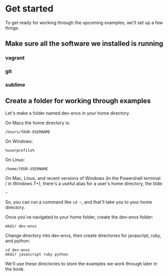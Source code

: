 # Get started

To get ready for working through the upcoming examples, we'll set up a few things.

## Make sure all the software we installed is running

### vagrant

### git

### sublime

## Create a folder for working through examples

Let's make a folder named dev-envs in your home directory.

On Macs the home directory is:

~~~~~~~~
/Users/YOUR-USERNAME
~~~~~~~~

On Windows:

~~~~~~~~
%userprofile%
~~~~~~~~

On Linux:

~~~~~~~~
/home/YOUR-USERNAME
~~~~~~~~

On Mac, Linux, and recent versions of Windows (in the Powershell terminal / in Windows 7+), there's a useful alias for a user's home directory, the tilde:

~~~~~~~~
~
~~~~~~~~

So, you can run a command like `cd ~`, and that'll take you to your home directory.

Once you've navigated to your home folder, create the dev-envs folder:

~~~~~~~~
mkdir dev-envs
~~~~~~~~

Change directory into dev-envs, then create directories for javascript, ruby, and python:

~~~~~~~~
cd dev-envs
mkdir javascript ruby python
~~~~~~~~

We'll use these directories to store the examples we work through later in the book.